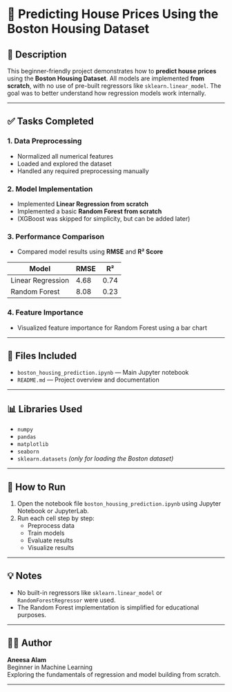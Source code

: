 # 🏡 Predicting House Prices Using the Boston Housing Dataset

## 📌 Description  
This beginner-friendly project demonstrates how to **predict house prices** using the **Boston Housing Dataset**. All models are implemented **from scratch**, with no use of pre-built regressors like `sklearn.linear_model`. The goal was to better understand how regression models work internally.

---

## ✅ Tasks Completed

### 1. Data Preprocessing
- Normalized all numerical features
- Loaded and explored the dataset
- Handled any required preprocessing manually

### 2. Model Implementation
- Implemented **Linear Regression from scratch**
- Implemented a basic **Random Forest from scratch**
- (XGBoost was skipped for simplicity, but can be added later)

### 3. Performance Comparison
- Compared model results using **RMSE** and **R² Score**

| Model              | RMSE  | R²   |
|-------------------|-------|------|
| Linear Regression | 4.68  | 0.74 |
| Random Forest     | 8.08  | 0.23 |

### 4. Feature Importance
- Visualized feature importance for Random Forest using a bar chart

---

## 📁 Files Included

- `boston_housing_prediction.ipynb` — Main Jupyter notebook
- `README.md` — Project overview and documentation

---

## 📊 Libraries Used

- `numpy`  
- `pandas`  
- `matplotlib`  
- `seaborn`  
- `sklearn.datasets` *(only for loading the Boston dataset)*

---

## 🔧 How to Run

1. Open the notebook file `boston_housing_prediction.ipynb` using Jupyter Notebook or JupyterLab.
2. Run each cell step by step:
   - Preprocess data
   - Train models
   - Evaluate results
   - Visualize results

---

## 💡 Notes

- No built-in regressors like `sklearn.linear_model` or `RandomForestRegressor` were used.
- The Random Forest implementation is simplified for educational purposes.

---

## 👩‍💻 Author

**Aneesa Alam**  
Beginner in Machine Learning  
Exploring the fundamentals of regression and model building from scratch.

---

